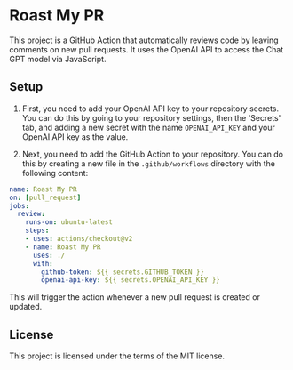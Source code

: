# Roast My PR

This project is a GitHub Action that automatically reviews code by leaving comments on new pull requests. It uses the OpenAI API to access the Chat GPT model via JavaScript.

## Setup

1. First, you need to add your OpenAI API key to your repository secrets. You can do this by going to your repository settings, then the 'Secrets' tab, and adding a new secret with the name `OPENAI_API_KEY` and your OpenAI API key as the value.

2. Next, you need to add the GitHub Action to your repository. You can do this by creating a new file in the `.github/workflows` directory with the following content:

```yml
name: Roast My PR
on: [pull_request]
jobs:
  review:
    runs-on: ubuntu-latest
    steps:
    - uses: actions/checkout@v2
    - name: Roast My PR
      uses: ./
      with:
        github-token: ${{ secrets.GITHUB_TOKEN }}
        openai-api-key: ${{ secrets.OPENAI_API_KEY }}
```

This will trigger the action whenever a new pull request is created or updated.

## License

This project is licensed under the terms of the MIT license.
